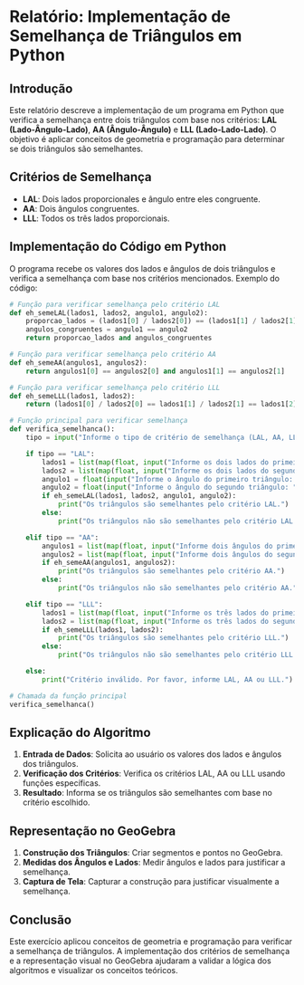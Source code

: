 # Relatório: Implementação de Semelhança de Triângulos em Python

## Introdução

Este relatório descreve a implementação de um programa em Python que verifica a semelhança entre dois triângulos com base nos critérios: **LAL (Lado-Ângulo-Lado)**, **AA (Ângulo-Ângulo)** e **LLL (Lado-Lado-Lado)**. O objetivo é aplicar conceitos de geometria e programação para determinar se dois triângulos são semelhantes.

## Critérios de Semelhança

- **LAL**: Dois lados proporcionales e ângulo entre eles congruente.
- **AA**: Dois ângulos congruentes.
- **LLL**: Todos os três lados proporcionais.

## Implementação do Código em Python

O programa recebe os valores dos lados e ângulos de dois triângulos e verifica a semelhança com base nos critérios mencionados. Exemplo do código:

```python
# Função para verificar semelhança pelo critério LAL
def eh_semeLAL(lados1, lados2, angulo1, angulo2):
    proporcao_lados = (lados1[0] / lados2[0]) == (lados1[1] / lados2[1])
    angulos_congruentes = angulo1 == angulo2
    return proporcao_lados and angulos_congruentes

# Função para verificar semelhança pelo critério AA
def eh_semeAA(angulos1, angulos2):
    return angulos1[0] == angulos2[0] and angulos1[1] == angulos2[1]

# Função para verificar semelhança pelo critério LLL
def eh_semeLLL(lados1, lados2):
    return (lados1[0] / lados2[0] == lados1[1] / lados2[1] == lados1[2] / lados2[2])

# Função principal para verificar semelhança
def verifica_semelhanca():
    tipo = input("Informe o tipo de critério de semelhança (LAL, AA, LLL): ").strip().upper()

    if tipo == "LAL":
        lados1 = list(map(float, input("Informe os dois lados do primeiro triângulo: ").split()))
        lados2 = list(map(float, input("Informe os dois lados do segundo triângulo: ").split()))
        angulo1 = float(input("Informe o ângulo do primeiro triângulo: "))
        angulo2 = float(input("Informe o ângulo do segundo triângulo: "))
        if eh_semeLAL(lados1, lados2, angulo1, angulo2):
            print("Os triângulos são semelhantes pelo critério LAL.")
        else:
            print("Os triângulos não são semelhantes pelo critério LAL.")

    elif tipo == "AA":
        angulos1 = list(map(float, input("Informe dois ângulos do primeiro triângulo: ").split()))
        angulos2 = list(map(float, input("Informe dois ângulos do segundo triângulo: ").split()))
        if eh_semeAA(angulos1, angulos2):
            print("Os triângulos são semelhantes pelo critério AA.")
        else:
            print("Os triângulos não são semelhantes pelo critério AA.")

    elif tipo == "LLL":
        lados1 = list(map(float, input("Informe os três lados do primeiro triângulo: ").split()))
        lados2 = list(map(float, input("Informe os três lados do segundo triângulo: ").split()))
        if eh_semeLLL(lados1, lados2):
            print("Os triângulos são semelhantes pelo critério LLL.")
        else:
            print("Os triângulos não são semelhantes pelo critério LLL.")

    else:
        print("Critério inválido. Por favor, informe LAL, AA ou LLL.")

# Chamada da função principal
verifica_semelhanca()
```

## Explicação do Algoritmo

1. **Entrada de Dados**: Solicita ao usuário os valores dos lados e ângulos dos triângulos.
2. **Verificação dos Critérios**: Verifica os critérios LAL, AA ou LLL usando funções específicas.
3. **Resultado**: Informa se os triângulos são semelhantes com base no critério escolhido.

## Representação no GeoGebra

1. **Construção dos Triângulos**: Criar segmentos e pontos no GeoGebra.
2. **Medidas dos Ângulos e Lados**: Medir ângulos e lados para justificar a semelhança.
3. **Captura de Tela**: Capturar a construção para justificar visualmente a semelhança.

## Conclusão

Este exercício aplicou conceitos de geometria e programação para verificar a semelhança de triângulos. A implementação dos critérios de semelhança e a representação visual no GeoGebra ajudaram a validar a lógica dos algoritmos e visualizar os conceitos teóricos.
